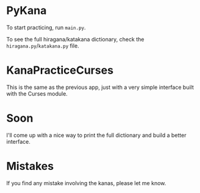 # PyKana

To start practicing, run `main.py`.

To see the full hiragana/katakana dictionary, check the `hiragana.py`/`katakana.py` file. 

# KanaPracticeCurses

This is the same as the previous app, just with a very simple interface built with the Curses module.

# Soon
I'll come up with a nice way to print the full dictionary and build a better interface.

# Mistakes
If you find any mistake involving the kanas, please let me know.
